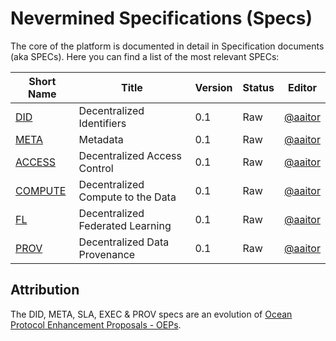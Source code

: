 # Nevermined Specifications (Specs)

The core of the platform is documented in detail in Specification documents (aka SPECs).
Here you can find a list of the most relevant SPECs:

Short Name              | Title                                             | Version      | Status     | Editor
------------------------|---------------------------------------------------|--------------|------------|-------
[DID](architecture/specs/did/README.md)        | Decentralized Identifiers                         | 0.1          | Raw        | [@aaitor](https://github.com/aaitor)
[META](architecture/specs/metadata/README.md)  | Metadata                                          | 0.1          | Raw        | [@aaitor](https://github.com/aaitor)
[ACCESS](architecture/specs/access/README.md)  | Decentralized Access Control                      | 0.1          | Raw        | [@aaitor](https://github.com/aaitor)
[COMPUTE](architecture/specs/compute/README.md)| Decentralized Compute to the Data                 | 0.1          | Raw        | [@aaitor](https://github.com/aaitor)
[FL](architecture/specs/fl/README.md)| Decentralized Federated Learning                 | 0.1          | Raw        | [@aaitor](https://github.com/r-marques)
[PROV](architecture/specs/provenance/README.md)| Decentralized Data Provenance                     | 0.1          | Raw        | [@aaitor](https://github.com/aaitor)


## Attribution

The DID, META, SLA, EXEC & PROV specs are an evolution of
[Ocean Protocol Enhancement Proposals - OEPs](https://github.com/oceanprotocol/OEPs/).
